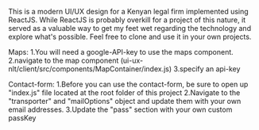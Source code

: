 This is a modern UI/UX design for a Kenyan legal firm implemented using ReactJS. While ReactJS is probably overkill for a project of this nature, it served as a valuable way to get my feet wet regarding the technology and explore what's possible. 
Feel free to clone and use it in your own projects. 

Maps:
1.You will need a google-API-key to use the maps component.
2.navigate to the map component (ui-ux-nlt/client/src/components/MapContainer/index.js)
3.specify an api-key


Contact-form:
1.Before you can use the contact-form, be sure to open up "index.js" file located at the root folder of this project
2.Navigate to the "transporter" and "mailOptions" object and update them with your own email addresses. 
3.Update the "pass" section with your own custom passKey
